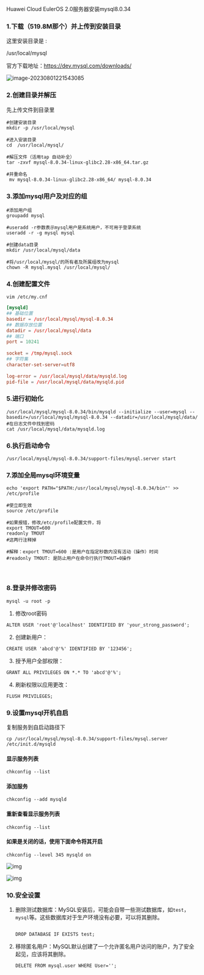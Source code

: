 Huawei Cloud EulerOS 2.0服务器安装mysql8.0.34

### 1.下载（519.8M那个）并上传到安装目录

这里安装目录是 :

/usr/local/mysql

官方下载地址：https://dev.mysql.com/downloads/

![image-20230801221543085](https://yuling-1318764606.cos.ap-chengdu.myqcloud.com/blog/image-20230801221543085.png)

### 2.创建目录并解压

先上传文件到目录里

```
#创建安装目录
mkdir -p /usr/local/mysql

#进入安装目录
cd  /usr/local/mysql/

#解压文件（活用tap 自动补全）
tar -zxvf mysql-8.0.34-linux-glibc2.28-x86_64.tar.gz

#并重命名
 mv mysql-8.0.34-linux-glibc2.28-x86_64/ mysql-8.0.34
```

### 3.添加mysql用户及对应的组　

```
#添加用户组
groupadd mysql

#useradd -r参数表示mysql用户是系统用户，不可用于登录系统
useradd -r -g mysql mysql

#创建data目录
mkdir /usr/local/mysql/data

#将/usr/local/mysql/的所有者及所属组改为mysql
chown -R mysql.mysql /usr/local/mysql/
```

### 4.创建配置文件

```
vim /etc/my.cnf
```

```cnf
[mysqld]
## 基础位置
basedir = /usr/local/mysql/mysql-8.0.34
## 数据存放位置
datadir = /usr/local/mysql/data
## 端口
port = 10241
  
socket = /tmp/mysql.sock
## 字符集
character-set-server=utf8
  
log-error = /usr/local/mysql/data/mysqld.log
pid-file = /usr/local/mysql/data/mysqld.pid

```

### 5.进行初始化

```
/usr/local/mysql/mysql-8.0.34/bin/mysqld --initialize --user=mysql --basedir=/usr/local/mysql/mysql-8.0.34 --datadir=/usr/local/mysql/data/ 
#在日志文件中找到密码
cat /usr/local/mysql/data/mysqld.log
```

###  6.执行启动命令

```
/usr/local/mysql/mysql-8.0.34/support-files/mysql.server start
```

###  7.添加全局mysql环境变量

```
echo 'export PATH="$PATH:/usr/local/mysql/mysql-8.0.34/bin"' >>  /etc/profile 

#使立即生效
source /etc/profile

#如果报错，修改/etc/profile配置文件，将
export TMOUT=600
readonly TMOUT
#这两行注释掉

#解释：export TMOUT=600 :是用户在指定秒数内没有活动（操作）时间
#readonly TMOUT: 是防止用户在命令行执行TMOUT=0操作
```

　　

### 8.登录并修改密码

```
mysql -u root -p
```

1. 修改root密码

```
ALTER USER 'root'@'localhost' IDENTIFIED BY 'your_strong_password';
```

2. 创建新用户：

```
CREATE USER 'abcd'@'%' IDENTIFIED BY '123456';
```

3. 授予用户全部权限：

```
GRANT ALL PRIVILEGES ON *.* TO 'abcd'@'%';
```

4. 刷新权限以应用更改：

```
FLUSH PRIVILEGES;
```

### 9.设置mysql开机自启

复制服务到自启动路径下

```
cp /usr/local/mysql/mysql-8.0.34/support-files/mysql.server /etc/init.d/mysqld
```

#### 显示服务列表

```
chkconfig --list
```

#### 添加服务

```
chkconfig --add mysqld
```

#### 重新查看显示服务列表

```
chkconfig --list
```

#### 如果是关闭的话，使用下面命令将其开启

```
chkconfig --level 345 mysqld on
```









![img](https://blog-resources.this0.com/image/202405061644534.png?x-oss-process=style/this0-blog)

 

![img](https://blog-resources.this0.com/image/202405061644112.png?x-oss-process=style/this0-blog)

### 10.安全设置

1. 删除测试数据库：MySQL安装后，可能会自带一些测试数据库，如`test`，`mysql`等。这些数据库对于生产环境没有必要，可以将其删除。

   ```
   
   DROP DATABASE IF EXISTS test;
   ```

2. 移除匿名用户：MySQL默认创建了一个允许匿名用户访问的账户，为了安全起见，应该将其删除。

   ```
   DELETE FROM mysql.user WHERE User='';
   ```